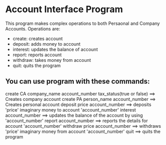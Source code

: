 # Account Interface Program

This program makes complex operations to both Persaonal and Company Accounts. Operations are:
  * create: creates account
  * deposit: adds money to account
  * interest: updates the balance of account
  * report: reports account
  * withdraw: takes money from account
  * quit: quits the program
  
You can use program with these commands:
---
create CA company_name account_number tax_status(true or false) ==> Creates company account
create PA person_name account_number ==> Creates personal account
deposit price account_number ==> deposits 'price' imaginary money to account 'account_number'
interest account_number ==> updates the balance of the account by using 'account_number'
report account_number ==> reports the details for account 'account_number'
withdraw price account_number ==> withdraws 'price' imaginary money from account 'account_number'
quit ==> quits the program
